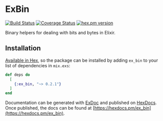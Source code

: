 # ExBin

[![Build Status](https://travis-ci.com/zcking/ex_bin.svg?branch=master)](https://travis-ci.com/zcking/ex_bin)
[![Coverage Status](https://coveralls.io/repos/github/zcking/ex_bin/badge.svg?branch=master)](https://coveralls.io/github/zcking/ex_bin?branch=master)
[![hex.pm version](https://img.shields.io/hexpm/v/ex_bin.svg)](https://hex.pm/packages/ex_bin)   

Binary helpers for dealing with bits and bytes in Elixir.

## Installation

[Available in Hex](https://hex.pm/docs/publish), so the package can be installed
by adding `ex_bin` to your list of dependencies in `mix.exs`:

```elixir
def deps do
  [
    {:ex_bin, "~> 0.2.1"}
  ]
end
```

Documentation can be generated with [ExDoc](https://github.com/elixir-lang/ex_doc)
and published on [HexDocs](https://hexdocs.pm). Once published, the docs can
be found at [https://hexdocs.pm/ex_bin](https://hexdocs.pm/ex_bin).

